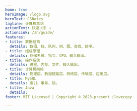 ```yaml
---
home: true
heroImage: /logo.svg
heroText: CSNotes
tagline: 计算机笔记
actionText: 快速上手 →
actionLink: /zh/guide/
features:
- title: 数据结构
  details: 数组、栈、队列、树、图、查找、排序。
- title: 组成原理
  details: 存储系统、指令、CPU、输入输出。
- title: 操作系统
  details: 进程、内存、文件、输入输出。
- title: 计算机网络
  details: 物理层、数据链路层、网络层、传输层、应用层。
- title: MySQL
  details: 索引、事务、锁。
- title: Java
  details: 
footer: MIT Licensed | Copyright © 2023-present ilovecopy

---
```


